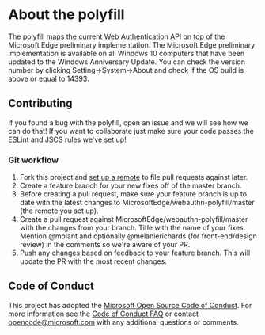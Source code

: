 # About the polyfill

The polyfill maps the current Web Authentication API on top of the Microsoft Edge preliminary implementation. The Microsoft Edge preliminary implementation is available on all Windows 10 computers that have been updated to the Windows Anniversary Update. You can check the version number by clicking Setting->System->About and check if the OS build is above or equal to 14393. 

## Contributing 

If you found a bug with the polyfill, open an issue and we will see how we can do that!
If you want to collaborate just make sure your code passes the ESLint and JSCS rules we've set up!

### Git workflow

1. Fork this project and [set up a remote](https://help.github.com/articles/configuring-a-remote-for-a-fork/) to file pull requests 
against later. 
2. Create a feature branch for your new fixes off of the master branch.
3. Before creating a pull request, make sure your feature branch is up to date with the latest changes to MicrosoftEdge/webauthn-polyfill/master (the 
remote you set up).
4. Create a pull request against MicrosoftEdge/webauthn-polyfill/master with the changes from your branch. Title with the name of your fixes. 
Mention @molant and optionally @melanierichards (for front-end/design review) in the comments so we're aware of your PR.
5. Push any changes based on feedback to your feature branch. This will update the PR with the most recent changes.

## Code of Conduct
This project has adopted the [Microsoft Open Source Code of Conduct](https://opensource.microsoft.com/codeofconduct/). For more information see the [Code of Conduct FAQ](https://opensource.microsoft.com/codeofconduct/faq/) or contact [opencode@microsoft.com](mailto:opencode@microsoft.com) with any additional questions or comments.